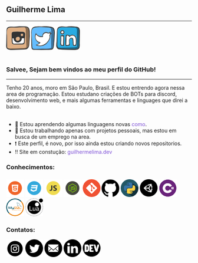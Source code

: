 ## Guilherme Lima
<hr>
<a href='https://www.instagram.com/guilhermesclima/' target='_blank'> <img src='./images/social/instagram.png'></a>
<a href='https://twitter.com/GuilhermeSCLima' target='_blank'><img src='./images/social/twitter.png'></a>
<a href='https://www.linkedin.com/in/joão-guilherme-dos-santos-cardoso-lima-44a5881a4/' target='_blank'><img src='./images/social/linkedin.png'></a>
<br><br>

### Salvee, Sejam bem vindos ao meu perfil do GitHub!
<hr>
Tenho 20 anos, moro em São Paulo, Brasil. E estou entrendo agora nessa area de programação. Estou estudano criações de BOTs para discord, desenvolvimento web, e mais algumas ferramentas e linguages que direi a baixo.<br><br>

- 🌱 Estou aprendendo algumas linguagens novas <a href='#knownleadge' style='text-decoration: none;color: #7e51d6'>como</a>.
- 🔭 Estou trabalhando apenas com projetos pessoais, mas estou em busca de um emprego na area.
- ❗ Este perfil, é novo, por isso ainda estou criando novos repositorios.
- ‼️ Site em constução: <a href='https://guilhermelima.dev' style='text-decoration: none;color: #7e51d6'>guilhermelima.dev</a>

<h3 id='knownleadge'> Conhecimentos: <h3>

<img src='./images/pgm/html.png'> <!--HTML-->
<img src='./images/pgm/css.png'> <!--CSS-->
<img src='./images/pgm/js.png'> <!--JS-->
<img src='./images/pgm/nodejs.png'> <!--NodeJs-->
<img src='./images/pgm/git.png'> <!--Git-->
<img src='./images/pgm/github.png'> <!--GitHub-->
<img src='./images/pgm/python.png'> <!--Python-->
<img src='./images/pgm/unity.png'> <!--Unity-->
<img src='./images/pgm/Cs.png'> <!--C#-->
<img src='./images/pgm/mySQL.png'> <!--MySQL-->
<img src='./images/pgm/lua.png'> <!--Lua-->

### Contatos:
<div>
  <a href='https://www.github.com/GuilhermeSCLima' target='_blank'><img src='./images/social2/instagram.png'></a>
  <a href='https://twitter.com/GuilhermeSCLima' target='_blank'><img src='./images/social2/twitter.png'></a>
  <a href="mailto:joao_guilherme0511@outlook.com"><img src='./images/social2/mail.png'></a>
  <a href='https://www.linkedin.com/in/joão-guilherme-dos-santos-cardoso-lima-44a5881a4/' target='_blank'><img src='./images/social2/linkedin.png'></a>
  <a href='https://dev.to/guilhermesclima' target='_blank'><img src='./images/social2/dev.png'></a>
</div>
